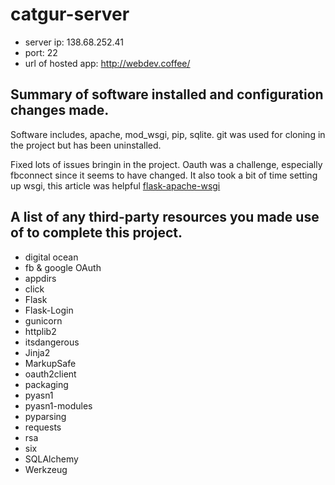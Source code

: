 # catgur-server

- server ip: 138.68.252.41
- port: 22
- url of hosted app: http://webdev.coffee/

## Summary of software installed and configuration changes made.

Software includes, apache, mod_wsgi, pip, sqlite.
git was used for cloning in the project but has been uninstalled.

Fixed lots of issues bringin in the project. Oauth was a challenge, especially fbconnect since it seems to have changed.
It also took a bit of time setting up wsgi, this article was helpful [flask-apache-wsgi](https://www.jakowicz.com/flask-apache-wsgi/)

## A list of any third-party resources you made use of to complete this project.

- digital ocean
- fb & google OAuth
- appdirs
- click
- Flask
- Flask-Login
- gunicorn
- httplib2
- itsdangerous
- Jinja2
- MarkupSafe
- oauth2client
- packaging
- pyasn1
- pyasn1-modules
- pyparsing
- requests
- rsa
- six
- SQLAlchemy
- Werkzeug
